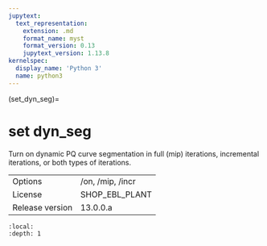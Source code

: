 ```yaml
---
jupytext:
  text_representation:
    extension: .md
    format_name: myst
    format_version: 0.13
    jupytext_version: 1.13.8
kernelspec:
  display_name: 'Python 3'
  name: python3
---
```


(set_dyn_seg)=
# set dyn_seg
Turn on dynamic PQ curve segmentation in full (mip) iterations, incremental iterations, or both types of iterations.

|   |   |
|---|---|
|Options|/on, /mip, /incr|
|License|SHOP_EBL_PLANT|
|Release version|13.0.0.a|

```{contents}
:local:
:depth: 1
```






